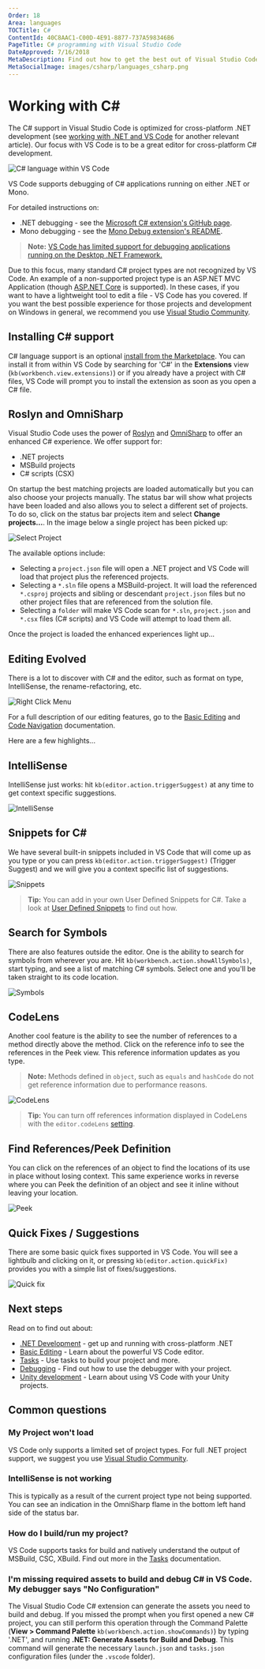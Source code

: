 ```yaml
---
Order: 18
Area: languages
TOCTitle: C#
ContentId: 40C8AAC1-C00D-4E91-8877-737A598346B6
PageTitle: C# programming with Visual Studio Code
DateApproved: 7/16/2018
MetaDescription: Find out how to get the best out of Visual Studio Code and C#.
MetaSocialImage: images/csharp/languages_csharp.png
---
```

# Working with C&#35;

The C# support in Visual Studio Code is optimized for cross-platform .NET development (see [working with .NET and VS Code](/docs/languages/dotnet.md) for another relevant article). Our focus with VS Code is to be a great editor for cross-platform C# development.

![C# language within VS Code](images/csharp/c_sharp_hero.png)

VS Code supports debugging of C# applications running on either .NET or Mono.

For detailed instructions on:

* .NET debugging - see the [Microsoft C# extension's GitHub page](https://github.com/OmniSharp/omnisharp-vscode/blob/master/debugger.md).
* Mono debugging - see the [Mono Debug extension's README](https://marketplace.visualstudio.com/items?itemName=ms-vscode.mono-debug).

>**Note:** [VS Code has limited support for debugging applications running on the Desktop .NET Framework.](https://github.com/OmniSharp/omnisharp-vscode/wiki/Desktop-.NET-Framework)

Due to this focus, many standard C# project types are not recognized by VS Code. An example of a non-supported project type is an ASP.NET MVC Application (though [ASP.NET Core](https://asp.net) is supported). In these cases, if you want to have a lightweight tool to edit a file - VS Code has you covered. If you want the best possible experience for those projects and development on Windows in general, we recommend you use [Visual Studio Community](https://visualstudio.microsoft.com/vs/community).

## Installing C&#35; support

C# language support is an optional [install from the Marketplace](https://marketplace.visualstudio.com/items?itemName=ms-dotnettools.csharp). You can install it from within VS Code by searching for 'C#' in the **Extensions** view (`kb(workbench.view.extensions)`) or if you already have a project with C# files, VS Code will prompt you to install the extension as soon as you open a C# file.

## Roslyn and OmniSharp

Visual Studio Code uses the power of [Roslyn](https://github.com/dotnet/roslyn) and [OmniSharp](https://www.omnisharp.net) to offer an enhanced C# experience. We offer support for:

* .NET projects
* MSBuild projects
* C# scripts (CSX)

On startup the best matching projects are loaded automatically but you can also choose your projects manually. The status bar will show what projects have been loaded and also allows you to select a different set of projects. To do so, click on the status bar projects item and select **Change projects…**. In the image below a single project has been picked up:

![Select Project](images/csharp/selectproject.png)

The available options include:

* Selecting a ```project.json``` file will open a .NET project and VS Code will load that project plus the referenced projects.
* Selecting a ```*.sln``` file opens a MSBuild-project. It will load the referenced ```*.csproj``` projects and sibling or descendant ```project.json``` files but no other project files that are referenced from the solution file.
* Selecting a ```folder``` will make VS Code scan for ```*.sln```, ```project.json``` and ```*.csx``` files (C# scripts) and VS Code will attempt to load them all.

Once the project is loaded the enhanced experiences light up...

## Editing Evolved

There is a lot to discover with C# and the editor, such as format on type, IntelliSense, the rename-refactoring, etc.

![Right Click Menu](images/csharp/editingevolved.png)

For a full description of our editing features, go to the [Basic Editing](/docs/editor/codebasics.md) and [Code Navigation](/docs/editor/editingevolved.md) documentation.

Here are a few highlights...

## IntelliSense

IntelliSense just works: hit `kb(editor.action.triggerSuggest)` at any time to get context specific suggestions.

![IntelliSense](images/csharp/intellisense.png)

## Snippets for C&#35;

We have several built-in snippets included in VS Code that will come up as you type or you can press `kb(editor.action.triggerSuggest)` (Trigger Suggest) and we will give you a context specific list of suggestions.

![Snippets](images/csharp/snippet.png)

>**Tip:** You can add in your own User Defined Snippets for C#. Take a look at [User Defined Snippets](/docs/editor/userdefinedsnippets.md) to find out how.

## Search for Symbols

There are also features outside the editor. One is the ability to search for symbols from wherever you are. Hit `kb(workbench.action.showAllSymbols)`, start typing, and see a list of matching C# symbols. Select one and you'll be taken straight to its code location.

![Symbols](images/csharp/symbols.png)

## CodeLens

Another cool feature is the ability to see the number of references to a method directly above the method. Click on the reference info to see the references in the Peek view. This reference information updates as you type.

>**Note:** Methods defined in `object`, such as `equals` and `hashCode` do not get reference information due to performance reasons.

![CodeLens](images/csharp/codelens.png)

>**Tip:** You can turn off references information displayed in CodeLens with the `editor.codeLens` [setting](/docs/getstarted/settings.md).

## Find References/Peek Definition

You can click on the references of an object to find the locations of its use in place without losing context. This same experience works in reverse where you can Peek the definition of an object and see it inline without leaving your location.

![Peek](images/csharp/peek.png)

## Quick Fixes / Suggestions

There are some basic quick fixes supported in VS Code. You will see a lightbulb and clicking on it, or pressing `kb(editor.action.quickFix)` provides you with a simple list of fixes/suggestions.

![Quick fix](images/csharp/lightbulb.png)

## Next steps

Read on to find out about:

* [.NET Development](/docs/languages/dotnet.md) - get up and running with cross-platform .NET
* [Basic Editing](/docs/editor/codebasics.md) - Learn about the powerful VS Code editor.
* [Tasks](/docs/editor/tasks.md) - Use tasks to build your project and more.
* [Debugging](/docs/editor/debugging.md) - Find out how to use the debugger with your project.
* [Unity development](/docs/other/unity.md) - Learn about using VS Code with your Unity projects.

## Common questions

### My Project won't load

VS Code only supports a limited set of project types. For full .NET project support, we suggest you use [Visual Studio Community](https://visualstudio.microsoft.com/vs/community).

### IntelliSense is not working

This is typically as a result of the current project type not being supported. You can see an indication in the OmniSharp flame in the bottom left hand side of the status bar.

### How do I build/run my project?

VS Code supports tasks for build and natively understand the output of MSBuild, CSC, XBuild. Find out more in the [Tasks](/docs/editor/tasks.md) documentation.

### I'm missing required assets to build and debug C# in VS Code. My debugger says "No Configuration"

The Visual Studio Code C# extension can generate the assets you need to build and debug. If you missed the prompt when you first opened a new C# project, you can still perform this operation through the Command Palette (**View > Command Palette** `kb(workbench.action.showCommands)`) by typing '.NET', and running **.NET: Generate Assets for Build and Debug**. This command will generate the necessary `launch.json` and `tasks.json` configuration files (under the `.vscode` folder).
